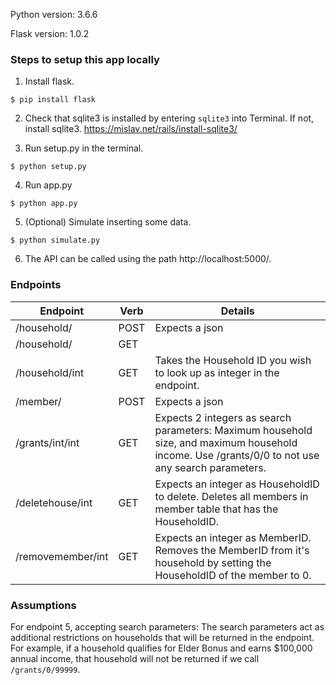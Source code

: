 Python version: 3.6.6

Flask version: 1.0.2

### Steps to setup this app locally

1. Install flask.

`$ pip install flask`

2. Check that sqlite3 is installed by entering `sqlite3` into Terminal. If not, install sqlite3. https://mislav.net/rails/install-sqlite3/

3. Run setup.py in the terminal.

`$ python setup.py`

4. Run app.py

`$ python app.py`

5. (Optional) Simulate inserting some data.

`$ python simulate.py`

6. The API can be called using the path http://localhost:5000/.


### Endpoints

| Endpoint            | Verb | Details                                                                                                                                            |
|---------------------|------|----------------------------------------------------------------------------------------------------------------------------------------------------|
| /household/         | POST | Expects a json                                                                                                                                     |
| /household/         | GET  |                                                                                                                                                    |
| /household/int    | GET  | Takes the Household ID you wish to look up as integer in the endpoint.                                                                                                                                                   |
| /member/            | POST | Expects a json                                                                                                                                     |
| /grants/int/int | GET  | Expects 2 integers as search parameters: Maximum household size, and maximum household income.   Use /grants/0/0 to not use any search parameters. |
| /deletehouse/int | GET  | Expects an integer as HouseholdID to delete. Deletes all members in member table that has the HouseholdID. |
| /removemember/int | GET  | Expects an integer as MemberID. Removes the MemberID from it's household by setting the HouseholdID of the member to 0. |


### Assumptions

For endpoint 5, accepting search parameters: The search parameters act as additional restrictions on households that will be returned in the endpoint. For example, if a household qualifies for Elder Bonus and earns $100,000 annual income, that household will not be returned if we call `/grants/0/99999`.

